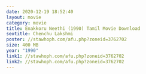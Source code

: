 ```yaml
---
date: 2020-12-19 18:52:40
layout: movie
category: movie
title: Enakkoru Neethi (1990) Tamil Movie Download
seotitle: Chenchu Lakshmi
poster: //stawhoph.com/afu.php?zoneid=3762702
size: 400 MB
year: "1990"
link1: //stawhoph.com/afu.php?zoneid=3762702
link2: //stawhoph.com/afu.php?zoneid=3762702
---
```

